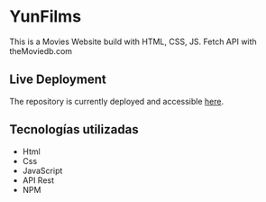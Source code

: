 # YunFilms

This is a Movies Website build with HTML, CSS, JS. Fetch API with theMoviedb.com 

## Live Deployment

The repository is currently deployed and accessible [here](https://jonathanavp7.github.io/movies-website/). 

## Tecnologías utilizadas

 - Html
 - Css
 - JavaScript
 - API Rest
 - NPM

